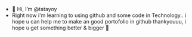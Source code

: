 - 👋 Hi, I’m @tatayoy
- Right now i'm learning to using github and some code in Technology.. i hope u can help me to make an good portofolio in github
thankyouuu,
i hope u get something better & bigger 🥰	 

<!---
tatayoy/tatayoy is a ✨ special ✨ repository because its `README.md` (this file) appears on your GitHub profile.
You can click the Preview link to take a look at your changes.
--->
